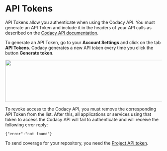 # API Tokens

API Tokens allow you authenticate when using the Codacy API. You must
generate an API Token and include it in the headers of your API calls as
described on the [Codacy API
documentation](https://api.codacy.com/swagger#authentication).

To generate an API Token, go to your **Account Settings** and click on
the tab **API Tokens**. Codacy generates a new API token every time you
click the button **Generate token**.

<img src="/images/blobid0.png" width="710" height="136" />

To revoke access to the Codacy API, you must remove the corresponding
API Token from the list. After this, all applications or services using
that token to access the Codacy API will fail to authenticate and will
receive the following error reply:

    {"error":"not found"}

To send coverage for your repository, you need the [Project API
token](/hc/en-us/articles/207279819-Coverage). 
